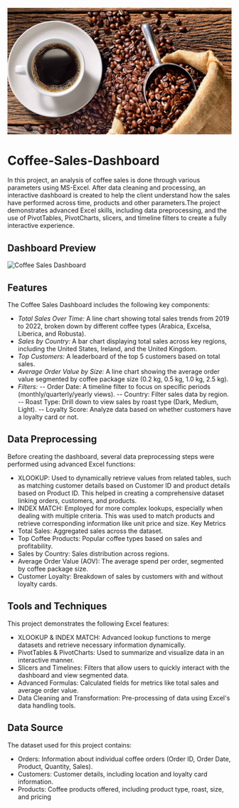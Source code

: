 ![logo](https://github.com/manaswiswami1996/Coffee-Sales-Dashboard/blob/83d269f8140b6c93c83f5d44ee1f67522e0ca08b/Coffee%20Sales%20Banner.jpg)
# Coffee-Sales-Dashboard
In this project, an analysis of coffee sales is done through various parameters using MS-Excel. After data cleaning and processing, an interactive dashboard is created to help the client understand how the sales have performed across time, products and other parameters.The project demonstrates advanced Excel skills, including data preprocessing, and the use of PivotTables, PivotCharts, slicers, and timeline filters to create a fully interactive experience.

## Dashboard Preview
![Coffee Sales Dashboard](https://github.com/user-attachments/assets/92ef8bdb-0198-4fad-9e9b-7d18332c7fd2)

## Features
The Coffee Sales Dashboard includes the following key components:
- *Total Sales Over Time:* A line chart showing total sales trends from 2019 to 2022, broken down by different coffee types (Arabica, Excelsa, Liberica, and Robusta).
- *Sales by Country:* A bar chart displaying total sales across key regions, including the United States, Ireland, and the United Kingdom.
- *Top Customers:* A leaderboard of the top 5 customers based on total sales.
- *Average Order Value by Size:* A line chart showing the average order value segmented by coffee package size (0.2 kg, 0.5 kg, 1.0 kg, 2.5 kg).
- *Filters:*
	-- Order Date: A timeline filter to focus on specific periods (monthly/quarterly/yearly views).
  -- Country: Filter sales data by region.
  -- Roast Type: Drill down to view sales by roast type (Dark, Medium, Light).
  -- Loyalty Score: Analyze data based on whether customers have a loyalty card or not.

## Data Preprocessing
Before creating the dashboard, several data preprocessing steps were performed using advanced Excel functions:
- XLOOKUP: Used to dynamically retrieve values from related tables, such as matching customer details based on Customer ID and product details based on Product ID. This helped in creating a comprehensive dataset linking orders, customers, and products. 
- INDEX MATCH: Employed for more complex lookups, especially when dealing with multiple criteria. This was used to match products and retrieve corresponding information like unit price and size.
Key Metrics
- Total Sales: Aggregated sales across the dataset.
- Top Coffee Products: Popular coffee types based on sales and profitability.
- Sales by Country: Sales distribution across regions.
- Average Order Value (AOV): The average spend per order, segmented by coffee package size.
- Customer Loyalty: Breakdown of sales by customers with and without loyalty cards.

##  Tools and Techniques
This project demonstrates the following Excel features:
- XLOOKUP & INDEX MATCH: Advanced lookup functions to merge datasets and retrieve necessary information dynamically.
- PivotTables & PivotCharts: Used to summarize and visualize data in an interactive manner.
- Slicers and Timelines: Filters that allow users to quickly interact with the dashboard and view segmented data.
- Advanced Formulas: Calculated fields for metrics like total sales and average order value.
- Data Cleaning and Transformation: Pre-processing of data using Excel's data handling tools.
## Data Source
The dataset used for this project contains:
- Orders: Information about individual coffee orders (Order ID, Order Date, Product, Quantity, Sales).
- Customers: Customer details, including location and loyalty card information.
- Products: Coffee products offered, including product type, roast, size, and pricing

